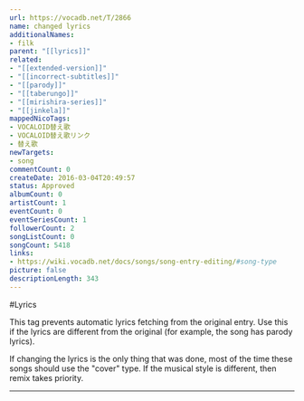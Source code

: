 ```yaml
---
url: https://vocadb.net/T/2866
name: changed lyrics
additionalNames: 
- filk
parent: "[[lyrics]]"
related:
- "[[extended-version]]"
- "[[incorrect-subtitles]]"
- "[[parody]]"
- "[[taberungo]]"
- "[[mirishira-series]]"
- "[[jinkela]]"
mappedNicoTags:
- VOCALOID替え歌
- VOCALOID替え歌リンク
- 替え歌
newTargets:
- song
commentCount: 0
createDate: 2016-03-04T20:49:57
status: Approved
albumCount: 0
artistCount: 1
eventCount: 0
eventSeriesCount: 1
followerCount: 2
songListCount: 0
songCount: 5418
links: 
- https://wiki.vocadb.net/docs/songs/song-entry-editing/#song-type
picture: false
descriptionLength: 343
---
```


#Lyrics

This tag prevents automatic lyrics fetching from the original entry. Use this if the lyrics are different from the original (for example, the song has parody lyrics).

If changing the lyrics is the only thing that was done, most of the time these songs should use the "cover" type. If the musical style is different, then remix takes priority.

---

